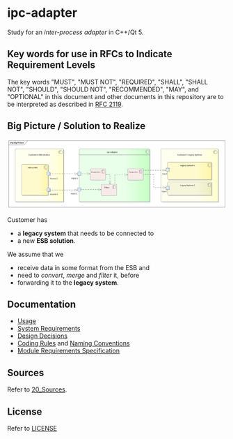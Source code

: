 # ipc-adapter

Study for an _inter-process adapter_ in C++/Qt 5.

## Key words for use in RFCs to Indicate Requirement Levels
The key words "MUST", "MUST NOT", "REQUIRED", "SHALL", "SHALL NOT", "SHOULD", "SHOULD NOT", "RECOMMENDED",  "MAY", and "OPTIONAL" in this document and other documents in this repository are to be interpreted as described in [RFC 2119](https://www.ietf.org/rfc/rfc2119.txt).

## Big Picture / Solution to Realize
![ipc-adapter big picture](00_Documentation/big_picture.png)

Customer has
- a **legacy system** that needs to be connected to 
- a new **ESB solution**.

We assume that we 
- receive data in some format from the ESB and 
- need to _convert_, _merge_ and _filter_ it, before 
- forwarding it to the **legacy system**.


## Documentation
- [Usage](00_Documentation/Usage.md)
- [System Requirements](00_Documentation/System_Requirements.md)
- [Design Decisions](00_Documentation/Design_Decisions.md)
- [Coding Rules](00_Documentation/Coding_Rules.md) and [Naming Conventions](00_Documentation/Naming_Conventions.md)
- [Module Requirements Specification](20_Sources/MRS.md)

## Sources

Refer to [20_Sources](20_Sources/).

## License

Refer to [LICENSE](LICENSE)
